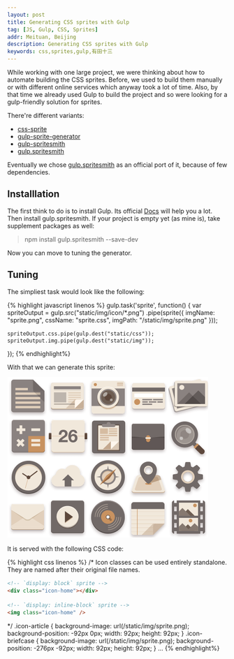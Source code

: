 ```yaml
---
layout: post
title: Generating CSS sprites with Gulp
tag: [JS, Gulp, CSS, Sprites]
addr: Meituan, Beijing
description: Generating CSS sprites with Gulp
keywords: css,sprites,gulp,有田十三
---
```


While working with one large project, we were thinking about how to automate building the CSS sprites. Before, we used to build them manually or with different online services which anyway took a lot of time. Also, by that time we already used Gulp to build the project and so were looking for a gulp-friendly solution for sprites.

<!--more-->

There're  different variants:

* [css-sprite](https://www.npmjs.org/package/css-sprite)
* [gulp-sprite-generator](https://www.npmjs.com/package/gulp-sprite-generator)
* [gulp-spritesmith](https://github.com/Otouto/gulp-spritesmith)
* [gulp.spritesmith](https://github.com/twolfson/gulp.spritesmith)

Eventually we chose [gulp.spritesmith](https://github.com/twolfson/gulp.spritesmith) as an official port of it, because of few dependencies.


Installlation
-------------

The first think to do is to install Gulp. Its official [Docs](https://github.com/gulpjs/gulp/blob/master/docs/getting-started.md#getting-started) will help you a lot.
Then install gulp.spritesmith. If your project is empty yet (as mine is), take supplement packages as well:

> npm install gulp.spritesmith --save-dev

Now you can move to tuning the generator.


Tuning
------

The simpliest task would look like the following:

{% highlight javascript linenos %}
gulp.task('sprite', function() {
    var spriteOutput =
        gulp.src("static/img/icon/*.png")
            .pipe(sprite({
                imgName: "sprite.png",
                cssName: "sprite.css",
                imgPath: "/static/img/sprite.png"
            }));

    spriteOutput.css.pipe(gulp.dest("static/css"));
    spriteOutput.img.pipe(gulp.dest("static/img"));
});
{% endhighlight%}

With that we can generate this sprite:

![img](/static/img/sprite.png)

It is served with the following CSS code:

{% highlight css linenos %}
/*
Icon classes can be used entirely standalone. They are named after their original file names.

```html
<!-- `display: block` sprite -->
<div class="icon-home"></div>

<!-- `display: inline-block` sprite -->
<img class="icon-home" />
```
*/
.icon-article {
  background-image: url(/static/img/sprite.png);
  background-position: -92px 0px;
  width: 92px;
  height: 92px;
}
.icon-briefcase {
  background-image: url(/static/img/sprite.png);
  background-position: -276px -92px;
  width: 92px;
  height: 92px;
}
...
{% endhighlight%}


